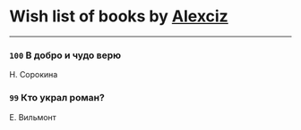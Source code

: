 # Wish list of books by [Alexciz](https://plus.google.com/u/0/104402554069177138887/)
---

### `100` В добро и чудо верю
Н. Сорокина

### `99` Кто украл роман?
Е. Вильмонт

